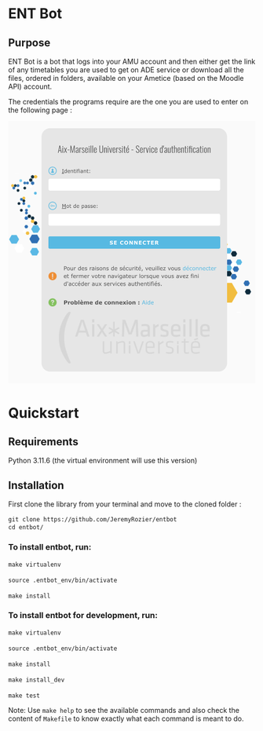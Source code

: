 # ENT Bot

## Purpose

ENT Bot is a bot that logs into your AMU account and then either get the link of any timetables you are used to get on ADE service or download all the files, ordered in folders, available on your Ametice (based on the Moodle API) account.

The credentials the programs require are the one you are used to enter on the following page :

![Menu ENT](assets/readme_assets//screenshot_ent.png)

# Quickstart

## Requirements

Python 3.11.6 (the virtual environment will use this version)

## Installation

First clone the library from your terminal and move to the cloned folder :

```
git clone https://github.com/JeremyRozier/entbot
cd entbot/
```

### To install entbot, run:

```
make virtualenv

source .entbot_env/bin/activate

make install

```

### To install entbot for development, run:

```
make virtualenv

source .entbot_env/bin/activate

make install

make install_dev

make test
```

Note: Use `make help` to see the available commands and also check the content of `Makefile` to know exactly what each command is meant to do.
